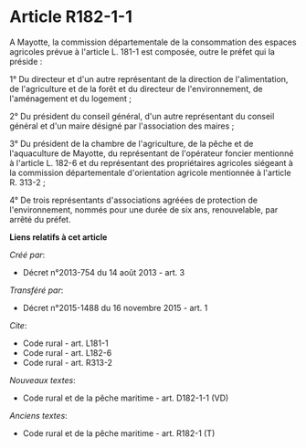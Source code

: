 # Article R182-1-1

A Mayotte, la commission départementale de la consommation des espaces agricoles prévue à l'article L. 181-1 est composée,
outre le préfet qui la préside : 

1° Du directeur et d'un autre représentant de la direction de l'alimentation, de l'agriculture et de la forêt et du directeur
de l'environnement, de l'aménagement et du logement ; 

2° Du président du conseil général, d'un autre représentant du conseil général et d'un maire désigné par l'association des
maires ; 

3° Du président de la chambre de l'agriculture, de la pêche et de l'aquaculture de Mayotte, du représentant de l'opérateur
foncier mentionné à l'article L. 182-6 et du représentant des propriétaires agricoles siégeant à la commission départementale
d'orientation agricole mentionnée à l'article R. 313-2 ; 

4° De trois représentants d'associations agréées de protection de l'environnement, nommés pour une durée de six ans,
renouvelable, par arrêté du préfet.

**Liens relatifs à cet article**

_Créé par_:

  - Décret n°2013-754 du 14 août 2013 - art. 3

_Transféré par_:

  - Décret n°2015-1488 du 16 novembre 2015 - art. 1

_Cite_:

  - Code rural - art. L181-1
  - Code rural - art. L182-6
  - Code rural - art. R313-2

_Nouveaux textes_:

  - Code rural et de la pêche maritime - art. D182-1-1 (VD)

_Anciens textes_:

  - Code rural et de la pêche maritime - art. R182-1 (T)
